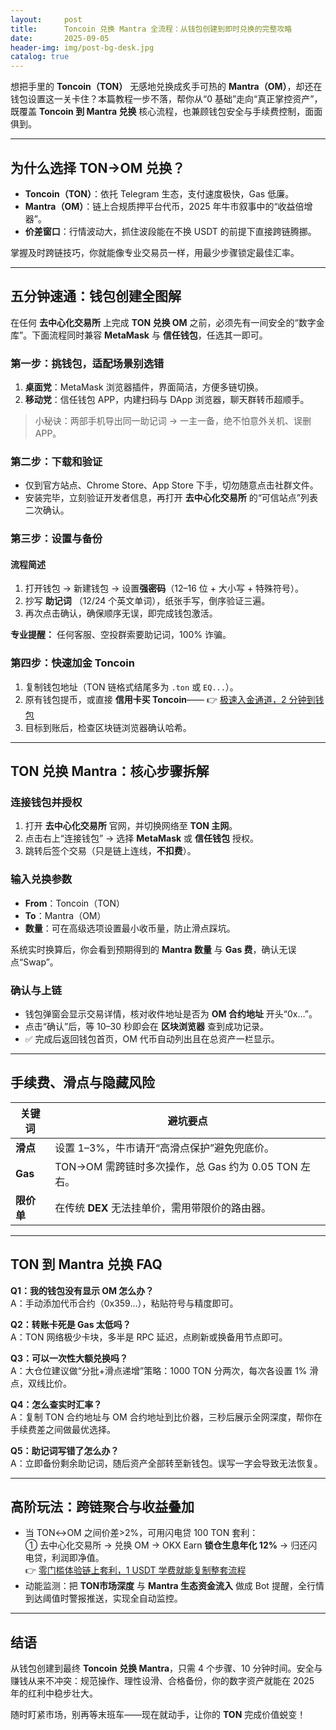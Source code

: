```yaml
---
layout:     post
title:      Toncoin 兑换 Mantra 全流程：从钱包创建到即时兑换的完整攻略
date:       2025-09-05
header-img: img/post-bg-desk.jpg
catalog: true
---
```


想把手里的 **Toncoin（TON）** 无感地兑换成炙手可热的 **Mantra（OM）**，却还在钱包设置这一关卡住？本篇教程一步不落，帮你从“0 基础”走向“真正掌控资产”，既覆盖 **Toncoin 到 Mantra 兑换** 核心流程，也兼顾钱包安全与手续费控制，面面俱到。

---

## 为什么选择 TON→OM 兑换？

- **Toncoin（TON）**：依托 Telegram 生态，支付速度极快，Gas 低廉。  
- **Mantra（OM）**：链上合规质押平台代币，2025 年牛市叙事中的“收益倍增器”。  
- **价差窗口**：行情波动大，抓住波段能在不换 USDT 的前提下直接跨链腾挪。

掌握及时跨链技巧，你就能像专业交易员一样，用最少步骤锁定最佳汇率。

---

## 五分钟速通：钱包创建全图解

在任何 **去中心化交易所** 上完成 **TON 兑换 OM** 之前，必须先有一间安全的“数字金库”。下面流程同时兼容 **MetaMask** 与 **信任钱包**，任选其一即可。

### 第一步：挑钱包，适配场景别选错

1. **桌面党**：MetaMask 浏览器插件，界面简洁，方便多链切换。  
2. **移动党**：信任钱包 APP，内建扫码与 DApp 浏览器，聊天群转币超顺手。  

> 小秘诀：两部手机导出同一助记词 → 一主一备，绝不怕意外关机、误删 APP。

### 第二步：下载和验证

- 仅到官方站点、Chrome Store、App Store 下手，切勿随意点击社群文件。  
- 安装完毕，立刻验证开发者信息，再打开 **去中心化交易所** 的“可信站点”列表二次确认。

### 第三步：设置与备份

#### 流程简述

1. 打开钱包 → 新建钱包 → 设置**强密码**（12–16 位 + 大小写 + 特殊符号）。  
2. 抄写 **助记词** （12/24 个英文单词），纸张手写，倒序验证三遍。  
3. 再次点击确认，确保顺序无误，即完成钱包激活。

**专业提醒：** 任何客服、空投群索要助记词，100% 诈骗。

### 第四步：快速加金 Toncoin

1. 复制钱包地址（TON 链格式结尾多为 `.ton` 或 `EQ...`）。  
2. 原有钱包提币，或直接 **信用卡买 Toncoin**—— 👉 [极速入金通道，2 分钟到钱包](https://okxdog.com/)  
3. 目标到账后，检查区块链浏览器确认哈希。

---

## TON 兑换 Mantra：核心步骤拆解

### 连接钱包并授权

1. 打开 **去中心化交易所** 官网，并切换网络至 **TON 主网**。  
2. 点击右上“连接钱包” → 选择 **MetaMask** 或 **信任钱包** 授权。  
3. 跳转后签个交易（只是链上连线，**不扣费**）。

### 输入兑换参数

- **From**：Toncoin（TON）  
- **To**：Mantra（OM）  
- **数量**：可在高级选项设置最小收币量，防止滑点踩坑。  

系统实时换算后，你会看到预期得到的 **Mantra 数量** 与 **Gas 费**，确认无误点“Swap”。

### 确认与上链

- 钱包弹窗会显示交易详情，核对收件地址是否为 **OM 合约地址** 开头“0x…”。  
- 点击“确认”后，等 10–30 秒即会在 **区块浏览器** 查到成功记录。  
- ✅ 完成后返回钱包首页，OM 代币自动列出且在总资产一栏显示。

---

## 手续费、滑点与隐藏风险

| 关键词 | 避坑要点 |
|---|---|
| **滑点** | 设置 1–3%，牛市请开“高滑点保护”避免兜底价。 |
| **Gas** | TON→OM 需跨链时多次操作，总 Gas 约为 0.05 TON 左右。 |
| **限价单** | 在传统 **DEX** 无法挂单价，需用带限价的路由器。 |

---

## TON 到 Mantra 兑换 FAQ

**Q1：我的钱包没有显示 OM 怎么办？**  
A：手动添加代币合约（0x359…），粘贴符号与精度即可。

**Q2：转账卡死是 Gas 太低吗？**  
A：TON 网络极少卡块，多半是 RPC 延迟，点刷新或换备用节点即可。

**Q3：可以一次性大额兑换吗？**  
A：大仓位建议做“分批+滑点递增”策略：1000 TON 分两次，每次各设置 1% 滑点，双线比价。

**Q4：怎么查实时汇率？**  
A：复制 TON 合约地址与 OM 合约地址到比价器，三秒后展示全网深度，帮你在手续费差之间做最优选择。

**Q5：助记词写错了怎么办？**  
A：立即备份剩余助记词，随后资产全部转至新钱包。误写一字会导致无法恢复。

---

## 高阶玩法：跨链聚合与收益叠加

- 当 TON↔OM 之间价差>2%，可用闪电贷 100 TON 套利：  
  ① 去中心化交易所 → 兑换 OM → OKX Earn **锁仓生息年化 12%** → 归还闪电贷，利润即净值。  
  👉 [零门槛体验链上套利，1 USDT 学费就能复制整套流程](https://okxdog.com/)  
- 动能监测：把 **TON市场深度** 与 **Mantra 生态资金流入** 做成 Bot 提醒，全行情到达阈值时警报推送，实现全自动监控。

---

## 结语

从钱包创建到最终 **Toncoin 兑换 Mantra**，只需 4 个步骤、10 分钟时间。安全与赚钱从来不冲突：规范操作、理性设滑、合格备份，你的数字资产就能在 2025 年的红利中稳步壮大。  

随时盯紧市场，别再等末班车——现在就动手，让你的 **TON** 完成价值蜕变！